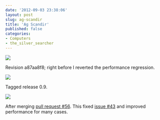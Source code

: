 ```yaml
---
date: '2012-09-03 23:38:06'
layout: post
slug: ag-scandir
title: 'Ag Scandir'
published: false
categories:
- Computers
- the_silver_searcher
---
```


![](/images/ag_profile_a87aa8f822d9029243423ef0725ec03ca347141b.png)

Revision a87aa8f8; right before I reverted the performance regression.

![](/images/ag_profile_0.9.png)

Tagged release 0.9.

![](/images/ag_profile_ag_scandir.png)

After merging [pull request #56](https://github.com/ggreer/the_silver_searcher/pull/56). This fixed [issue #43](https://github.com/ggreer/the_silver_searcher/issues/43) and improved performance for many cases.
